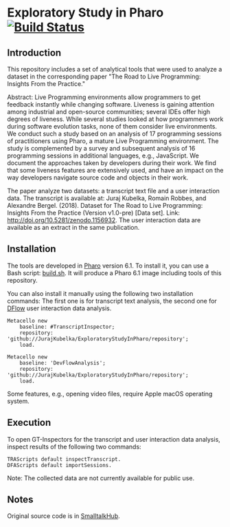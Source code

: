 # Exploratory Study in Pharo [![Build Status](https://travis-ci.org/JurajKubelka/ExploratoryStudyInPharo.svg?branch=master)](https://travis-ci.org/JurajKubelka/ExploratoryStudyInPharo)

## Introduction

This repository includes a set of analytical tools that were used to analyze a dataset in the corresponding paper "The Road to Live Programming: Insights From the Practice."

Abstract: Live Programming environments allow programmers to get feedback instantly while changing software. Liveness is gaining attention among industrial and open-source communities; several IDEs offer high degrees of liveness.
While several studies looked at how programmers work during software evolution tasks, none of them consider live environments. We conduct such a study based on an analysis of 17 programming sessions of practitioners using Pharo, a mature Live Programming environment. The study is complemented by a survey and subsequent analysis of 16 programming sessions in additional languages, e.g., JavaScript. We document the approaches taken by developers during their work. We find that some liveness features are extensively used, and have an impact on the way developers navigate source code and objects in their work.

The paper analyze two datasets: a transcript text file and a user interaction data. The transcript is available at: Juraj Kubelka, Romain Robbes, and Alexandre Bergel. (2018). Dataset for The Road to Live Programming: Insights From the Practice (Version v1.0-pre) [Data set]. Link: http://doi.org/10.5281/zenodo.1156932. The user interaction data are available as an extract in the same publication.

## Installation 

The tools are developed in [Pharo](http://pharo.org) version 6.1. To install it, you can use a Bash script: [build.sh](scripts/build.sh). It will produce a Pharo 6.1 image including tools of this repository.

You can also install it manually using the following two installation commands: The first one is for transcript text analysis, the second one for  [DFlow](http://dflow.inf.usi.ch) user interaction data analysis.

```Smalltalk
Metacello new
    baseline: #TranscriptInspector;
    repository: 'github://JurajKubelka/ExploratoryStudyInPharo/repository';
    load.

Metacello new
	baseline: 'DevFlowAnalysis';
	repository: 'github://JurajKubelka/ExploratoryStudyInPharo/repository';
	load.
```

Some features, e.g., opening video files, require Apple macOS operating system.

## Execution

To open GT-Inspectors for the transcript and user interaction data analysis, inspect results of the following two commands:

```Smalltalk
TRAScripts default inspectTranscript.
DFAScripts default importSessions.
```

Note: The collected data are not currently available for public use.

## Notes

Original source code is in [SmalltalkHub](http://www.smalltalkhub.com/#!/~JurajKubelka/ExploratoryStudyInPharo/).

